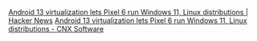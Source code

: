 
[Android 13 virtualization lets Pixel 6 run Windows 11, Linux distributions | Hacker News](https://news.ycombinator.com/item?id=30328692)
[Android 13 virtualization lets Pixel 6 run Windows 11, Linux distributions - CNX Software](https://www.cnx-software.com/2022/02/14/android-13-virtualization-lets-pixel-6-run-windows-11-linux-distributions/)
